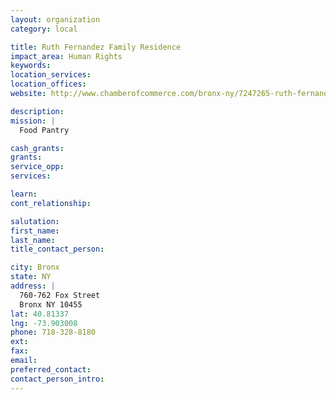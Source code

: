```yaml
---
layout: organization
category: local

title: Ruth Fernandez Family Residence
impact_area: Human Rights
keywords: 
location_services: 
location_offices: 
website: http://www.chamberofcommerce.com/bronx-ny/7247265-ruth-fernandez-family-residence/

description: 
mission: |
  Food Pantry

cash_grants: 
grants: 
service_opp: 
services: 

learn: 
cont_relationship: 

salutation: 
first_name: 
last_name: 
title_contact_person: 

city: Bronx
state: NY
address: |
  760-762 Fox Street    
  Bronx NY 10455
lat: 40.81337
lng: -73.903008
phone: 718-328-8180
ext: 
fax: 
email: 
preferred_contact: 
contact_person_intro: 
---
```

